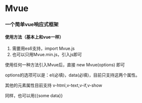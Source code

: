 # Mvue
### 一个简单vue响应式框架

#### 使用方法（基本上和vue一样）
1. 需要用es6支持，import Mvue.js
2. 也可以只用Mvue.min.js，引入js即可

使用任何一种方法引入Mvue后，直接 new Mvue(options) 即可

options的选项可以是：el(必填)，data(必填)，目前只支持这两个属性。

其他的元素属性目前支持 v-html,v-text,v-if,v-show

同样，也可以用{{some data}}
